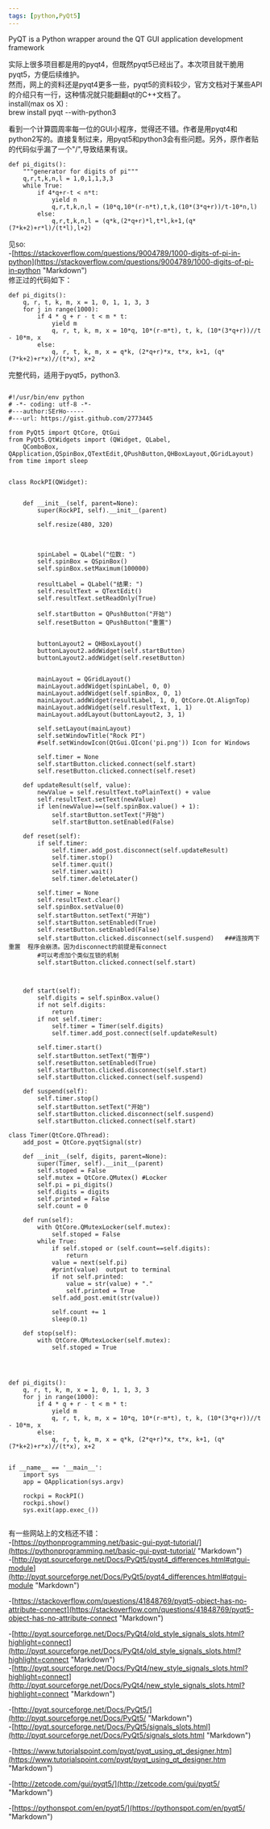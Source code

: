 ```yaml
---
tags: [python,PyQt5]
---
```

PyQT is a Python wrapper around the QT GUI application development framework     

实际上很多项目都是用的pyqt4，但既然pyqt5已经出了。本次项目就干脆用pyqt5，方便后续维护。  
然而，网上的资料还是pyqt4更多一些，pyqt5的资料较少，官方文档对于某些API的介绍只有一行，这种情况就只能翻翻qt的C++文档了。  
install(max os X) :      
brew install pyqt --with-python3     


看到一个计算圆周率每一位的GUI小程序，觉得还不错。作者是用pyqt4和python2写的。直接复制过来，用pyqt5和python3会有些问题。另外，原作者贴的代码似乎漏了一个"/",导致结果有误。
```
def pi_digits():
    """generator for digits of pi"""
    q,r,t,k,n,l = 1,0,1,1,3,3
    while True:
        if 4*q+r-t < n*t:
            yield n
            q,r,t,k,n,l = (10*q,10*(r-n*t),t,k,(10*(3*q+r))/t-10*n,l)
        else:
            q,r,t,k,n,l = (q*k,(2*q+r)*l,t*l,k+1,(q*(7*k+2)+r*l)/(t*l),l+2)

```
见so:  
-[https://stackoverflow.com/questions/9004789/1000-digits-of-pi-in-python](https://stackoverflow.com/questions/9004789/1000-digits-of-pi-in-python "Markdown")   
修正过的代码如下：  
```
def pi_digits():
    q, r, t, k, m, x = 1, 0, 1, 1, 3, 3
    for j in range(1000):
        if 4 * q + r - t < m * t:
            yield m
            q, r, t, k, m, x = 10*q, 10*(r-m*t), t, k, (10*(3*q+r))//t - 10*m, x
        else:
            q, r, t, k, m, x = q*k, (2*q+r)*x, t*x, k+1, (q*(7*k+2)+r*x)//(t*x), x+2

```


完整代码，适用于pyqt5，python3.  

```

#!/usr/bin/env python
# -*- coding: utf-8 -*-
#---author:SErHo-----
#---url: https://gist.github.com/2773445

from PyQt5 import QtCore, QtGui
from PyQt5.QtWidgets import (QWidget, QLabel,
    QComboBox, QApplication,QSpinBox,QTextEdit,QPushButton,QHBoxLayout,QGridLayout)
from time import sleep


class RockPI(QWidget):


    def __init__(self, parent=None):
        super(RockPI, self).__init__(parent)

        self.resize(480, 320)



        spinLabel = QLabel("位数: ")
        self.spinBox = QSpinBox()
        self.spinBox.setMaximum(100000)

        resultLabel = QLabel("结果: ")
        self.resultText = QTextEdit()
        self.resultText.setReadOnly(True)

        self.startButton = QPushButton("开始")
        self.resetButton = QPushButton("重置")


        buttonLayout2 = QHBoxLayout()
        buttonLayout2.addWidget(self.startButton)
        buttonLayout2.addWidget(self.resetButton)


        mainLayout = QGridLayout()
        mainLayout.addWidget(spinLabel, 0, 0)
        mainLayout.addWidget(self.spinBox, 0, 1)
        mainLayout.addWidget(resultLabel, 1, 0, QtCore.Qt.AlignTop)
        mainLayout.addWidget(self.resultText, 1, 1)
        mainLayout.addLayout(buttonLayout2, 3, 1)

        self.setLayout(mainLayout)
        self.setWindowTitle("Rock PI")
        #self.setWindowIcon(QtGui.QIcon('pi.png')) Icon for Windows

        self.timer = None
        self.startButton.clicked.connect(self.start)
        self.resetButton.clicked.connect(self.reset)

    def updateResult(self, value):
        newValue = self.resultText.toPlainText() + value
        self.resultText.setText(newValue)
        if len(newValue)==(self.spinBox.value() + 1):
            self.startButton.setText("开始")
            self.startButton.setEnabled(False)

    def reset(self):
        if self.timer:
            self.timer.add_post.disconnect(self.updateResult)
            self.timer.stop()
            self.timer.quit()
            self.timer.wait()
            self.timer.deleteLater()

        self.timer = None
        self.resultText.clear()
        self.spinBox.setValue(0)
        self.startButton.setText("开始")
        self.startButton.setEnabled(True)
        self.resetButton.setEnabled(False)
        self.startButton.clicked.disconnect(self.suspend)   ###连按两下重置  程序会崩溃。因为disconnect的前提是有connect
        #可以考虑加个类似互锁的机制
        self.startButton.clicked.connect(self.start)



    def start(self):
        self.digits = self.spinBox.value()
        if not self.digits:
            return
        if not self.timer:
            self.timer = Timer(self.digits)
            self.timer.add_post.connect(self.updateResult)

        self.timer.start()
        self.startButton.setText("暂停")
        self.resetButton.setEnabled(True)
        self.startButton.clicked.disconnect(self.start)
        self.startButton.clicked.connect(self.suspend)

    def suspend(self):
        self.timer.stop()
        self.startButton.setText("开始")
        self.startButton.clicked.disconnect(self.suspend)
        self.startButton.clicked.connect(self.start)

class Timer(QtCore.QThread):
    add_post = QtCore.pyqtSignal(str)

    def __init__(self, digits, parent=None):
        super(Timer, self).__init__(parent)
        self.stoped = False
        self.mutex = QtCore.QMutex() #Locker
        self.pi = pi_digits()
        self.digits = digits
        self.printed = False
        self.count = 0

    def run(self):
        with QtCore.QMutexLocker(self.mutex):
            self.stoped = False
        while True:
            if self.stoped or (self.count==self.digits):
                return
            value = next(self.pi)
            #print(value)  output to terminal
            if not self.printed:
                value = str(value) + "."
                self.printed = True
            self.add_post.emit(str(value))

            self.count += 1
            sleep(0.1)

    def stop(self):
        with QtCore.QMutexLocker(self.mutex):
            self.stoped = True




def pi_digits():
    q, r, t, k, m, x = 1, 0, 1, 1, 3, 3
    for j in range(1000):
        if 4 * q + r - t < m * t:
            yield m
            q, r, t, k, m, x = 10*q, 10*(r-m*t), t, k, (10*(3*q+r))//t - 10*m, x
        else:
            q, r, t, k, m, x = q*k, (2*q+r)*x, t*x, k+1, (q*(7*k+2)+r*x)//(t*x), x+2


if __name__ == '__main__':
    import sys
    app = QApplication(sys.argv)

    rockpi = RockPI()
    rockpi.show()
    sys.exit(app.exec_())


```


有一些网站上的文档还不错：  
-[https://pythonprogramming.net/basic-gui-pyqt-tutorial/](https://pythonprogramming.net/basic-gui-pyqt-tutorial/ "Markdown")               
-[http://pyqt.sourceforge.net/Docs/PyQt5/pyqt4_differences.html#qtgui-module](http://pyqt.sourceforge.net/Docs/PyQt5/pyqt4_differences.html#qtgui-module "Markdown")  

-[https://stackoverflow.com/questions/41848769/pyqt5-object-has-no-attribute-connect](https://stackoverflow.com/questions/41848769/pyqt5-object-has-no-attribute-connect "Markdown")     

-[http://pyqt.sourceforge.net/Docs/PyQt4/old_style_signals_slots.html?highlight=connect](http://pyqt.sourceforge.net/Docs/PyQt4/old_style_signals_slots.html?highlight=connect "Markdown")          
-[http://pyqt.sourceforge.net/Docs/PyQt4/new_style_signals_slots.html?highlight=connect](http://pyqt.sourceforge.net/Docs/PyQt4/new_style_signals_slots.html?highlight=connect "Markdown")     

-[http://pyqt.sourceforge.net/Docs/PyQt5/](http://pyqt.sourceforge.net/Docs/PyQt5/ "Markdown")   
-[http://pyqt.sourceforge.net/Docs/PyQt5/signals_slots.html](http://pyqt.sourceforge.net/Docs/PyQt5/signals_slots.html "Markdown")     

-[https://www.tutorialspoint.com/pyqt/pyqt_using_qt_designer.htm](https://www.tutorialspoint.com/pyqt/pyqt_using_qt_designer.htm "Markdown")    


-[http://zetcode.com/gui/pyqt5/](http://zetcode.com/gui/pyqt5/ "Markdown")    


-[https://pythonspot.com/en/pyqt5/](https://pythonspot.com/en/pyqt5/ "Markdown")    
